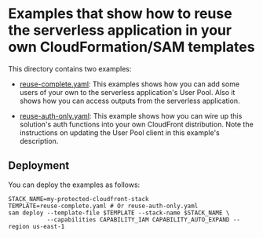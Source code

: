 # Examples that show how to reuse the serverless application in your own CloudFormation/SAM templates

This directory contains two examples:

- [reuse-complete.yaml](./reuse-complete.yaml): This examples shows how you can add some users of your own to the serverless application's User Pool. Also it shows how you can access outputs from the serverless application.

- [reuse-auth-only.yaml](./reuse-auth-only.yaml): This example shows how you can wire up this solution's auth functions into your own CloudFront distribution. Note the instructions on updating the User Pool client in this example's description.

## Deployment

You can deploy the examples as follows:

```shell
STACK_NAME=my-protected-cloudfront-stack
TEMPLATE=reuse-complete.yaml # Or reuse-auth-only.yaml
sam deploy --template-file $TEMPLATE --stack-name $STACK_NAME \
           --capabilities CAPABILITY_IAM CAPABILITY_AUTO_EXPAND --region us-east-1

```

